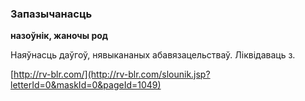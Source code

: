 ### Запазычанасць
**назоўнік, жаночы род**

Наяўнасць даўгоў, нявыкананых абавязацельстваў. Ліквідаваць з.

<a rel="author">[http://rv-blr.com/](http://rv-blr.com/slounik.jsp?letterId=0&maskId=0&pageId=1049)</a>
